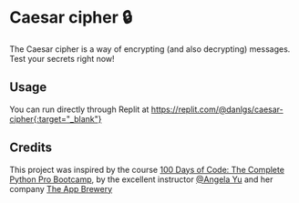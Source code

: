# Caesar cipher 🔒

The Caesar cipher is a way of encrypting (and also decrypting) messages. Test your secrets right now!

## Usage

You can run directly through Replit at https://replit.com/@danlgs/caesar-cipher{:target="_blank"}

## Credits
This project was inspired by the course [100 Days of Code: The Complete Python Pro Bootcamp](https://www.udemy.com/course/100-days-of-code/), by the excellent instructor [@Angela Yu](https://github.com/angelabauer) and her company [The App Brewery](https://appbrewery.com/)
